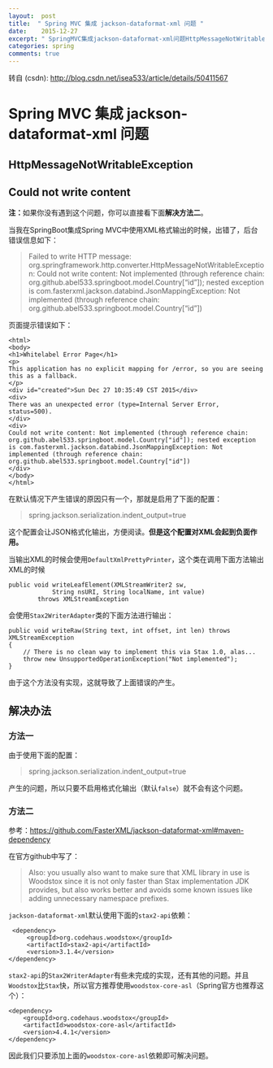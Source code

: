 ```yaml
---
layout:  post
title:  " Spring MVC 集成 jackson-dataformat-xml 问题 "
date:    2015-12-27
excerpt: " SpringMVC集成jackson-dataformat-xml问题HttpMessageNotWritableExceptionCouldnotwritecontent注：如果你没有遇到这个问题，你可以直接看下面解决方法二。当我在SpringBoot集成SpringMVC中使用XML格式输出的时候，出错了，后台错误信息如下：FailedtowriteHTTPmessage:org.springframework.http.converter.HttpMessageNotWritableException:Couldnotwritecontent:Notimplemented(throughreferencechain:org.github.abel533.springboot.model.Country[“id”]);nestedexceptioniscom.fasterxml.jackson.databind.JsonMappingException:Notimplemented(throughreferencechain:org.github.abel533.springboot.model.Country[“id”])页面提示错误如下：<html><body><h1>WhitelabelErrorPage</h1><p>Thisapplicationhasnoexplicitmappingfor/error,soyouareseeingthisasafallback.</p><divid=created>SunDec2710:35:49CST2015</div><div>Therewasanunexpectederror(type=InternalServerError,status=500).</div><div>Couldnotwritecontent:Not... "
categories: spring 
comments: true
---
```

转自 (csdn): http://blog.csdn.net/isea533/article/details/50411567
<div class="markdown_views">
 <h1 id="spring-mvc-集成-jackson-dataformat-xml-问题">Spring MVC 集成 jackson-dataformat-xml 问题</h1> 
 <h2 id="httpmessagenotwritableexception">HttpMessageNotWritableException</h2> 
 <h2 id="could-not-write-content">Could not write content</h2> 
 <p><b>注：</b>如果你没有遇到这个问题，你可以直接看下面<b>解决方法二</b>。</p> 
 <p>当我在SpringBoot集成Spring MVC中使用XML格式输出的时候，出错了，后台错误信息如下：</p> 
 <blockquote> 
  <p>Failed to write HTTP message: org.springframework.http.converter.HttpMessageNotWritableException:  Could not write content: Not implemented (through reference chain: org.github.abel533.springboot.model.Country[“id”]); nested exception is com.fasterxml.jackson.databind.JsonMappingException: Not implemented (through reference chain: org.github.abel533.springboot.model.Country[“id”])</p> 
 </blockquote> 
 <p>页面提示错误如下：</p> 
 <pre class="prettyprint"><code class="language-html hljs "><span class="hljs-tag">&lt;<span class="hljs-title">html</span>&gt;</span>
<span class="hljs-tag">&lt;<span class="hljs-title">body</span>&gt;</span>
<span class="hljs-tag">&lt;<span class="hljs-title">h1</span>&gt;</span>Whitelabel Error Page<span class="hljs-tag">&lt;/<span class="hljs-title">h1</span>&gt;</span>
<span class="hljs-tag">&lt;<span class="hljs-title">p</span>&gt;</span>
This application has no explicit mapping for /error, so you are seeing this as a fallback.
<span class="hljs-tag">&lt;/<span class="hljs-title">p</span>&gt;</span>
<span class="hljs-tag">&lt;<span class="hljs-title">div</span> <span class="hljs-attribute">id</span>=<span class="hljs-value">"created"</span>&gt;</span>Sun Dec 27 10:35:49 CST 2015<span class="hljs-tag">&lt;/<span class="hljs-title">div</span>&gt;</span>
<span class="hljs-tag">&lt;<span class="hljs-title">div</span>&gt;</span>
There was an unexpected error (type=Internal Server Error, status=500).
<span class="hljs-tag">&lt;/<span class="hljs-title">div</span>&gt;</span>
<span class="hljs-tag">&lt;<span class="hljs-title">div</span>&gt;</span>
Could not write content: Not implemented (through reference chain: org.github.abel533.springboot.model.Country["id"]); nested exception is com.fasterxml.jackson.databind.JsonMappingException: Not implemented (through reference chain: org.github.abel533.springboot.model.Country["id"])
<span class="hljs-tag">&lt;/<span class="hljs-title">div</span>&gt;</span>
<span class="hljs-tag">&lt;/<span class="hljs-title">body</span>&gt;</span>
<span class="hljs-tag">&lt;/<span class="hljs-title">html</span>&gt;</span></code></pre> 
 <p>在默认情况下产生错误的原因只有一个，那就是启用了下面的配置：</p> 
 <blockquote> 
  <p>spring.jackson.serialization.indent_output=true</p> 
 </blockquote> 
 <p>这个配置会让JSON格式化输出，方便阅读。<b>但是这个配置对XML会起到负面作用。</b></p> 
 <p>当输出XML的时候会使用<code>DefaultXmlPrettyPrinter</code>，这个类在调用下面方法输出XML的时候</p> 
 <pre class="prettyprint"><code class="language-java hljs "><span class="hljs-keyword">public</span> <span class="hljs-keyword">void</span> <span class="hljs-title">writeLeafElement</span>(XMLStreamWriter2 sw,
            String nsURI, String localName, <span class="hljs-keyword">int</span> value)
        <span class="hljs-keyword">throws</span> XMLStreamException</code></pre> 
 <p>会使用<code>Stax2WriterAdapter</code>类的下面方法进行输出：</p> 
 <pre class="prettyprint"><code class="language-java hljs "><span class="hljs-keyword">public</span> <span class="hljs-keyword">void</span> <span class="hljs-title">writeRaw</span>(String text, <span class="hljs-keyword">int</span> offset, <span class="hljs-keyword">int</span> len) <span class="hljs-keyword">throws</span> XMLStreamException
{
    <span class="hljs-comment">// There is no clean way to implement this via Stax 1.0, alas...</span>
    <span class="hljs-keyword">throw</span> <span class="hljs-keyword">new</span> UnsupportedOperationException(<span class="hljs-string">"Not implemented"</span>);
}</code></pre> 
 <p>由于这个方法没有实现，这就导致了上面错误的产生。</p> 
 <h2 id="解决办法"><strong>解决办法</strong></h2> 
 <h3 id="方法一"><strong>方法一</strong></h3> 
 <p>由于使用下面的配置：</p> 
 <blockquote> 
  <p>spring.jackson.serialization.indent_output=true</p> 
 </blockquote> 
 <p>产生的问题，所以只要不启用格式化输出（默认<code>false</code>）就不会有这个问题。</p> 
 <h3 id="方法二"><strong>方法二</strong></h3> 
 <p>参考：<a href="https://github.com/FasterXML/jackson-dataformat-xml#maven-dependency">https://github.com/FasterXML/jackson-dataformat-xml#maven-dependency</a></p> 
 <p>在官方github中写了：</p> 
 <blockquote> 
  <p>Also: you usually also want to make sure that XML library in use is Woodstox since it is not only faster than Stax implementation JDK provides, but also works better and avoids some known issues like adding unnecessary namespace prefixes. </p> 
 </blockquote> 
 <p><code>jackson-dataformat-xml</code>默认使用下面的<code>stax2-api</code>依赖：</p> 
 <pre class="prettyprint"><code class="language-xml hljs "> <span class="hljs-tag">&lt;<span class="hljs-title">dependency</span>&gt;</span>
     <span class="hljs-tag">&lt;<span class="hljs-title">groupId</span>&gt;</span>org.codehaus.woodstox<span class="hljs-tag">&lt;/<span class="hljs-title">groupId</span>&gt;</span>
     <span class="hljs-tag">&lt;<span class="hljs-title">artifactId</span>&gt;</span>stax2-api<span class="hljs-tag">&lt;/<span class="hljs-title">artifactId</span>&gt;</span>
     <span class="hljs-tag">&lt;<span class="hljs-title">version</span>&gt;</span>3.1.4<span class="hljs-tag">&lt;/<span class="hljs-title">version</span>&gt;</span>
<span class="hljs-tag">&lt;/<span class="hljs-title">dependency</span>&gt;</span></code></pre> 
 <p><code>stax2-api</code>的<code>Stax2WriterAdapter</code>有些未完成的实现，还有其他的问题。并且<code>Woodstox</code>比<code>Stax</code>快，所以官方推荐使用<code>woodstox-core-asl</code>（Spring官方也推荐这个）：</p> 
 <pre class="prettyprint"><code class="language-xml hljs "><span class="hljs-tag">&lt;<span class="hljs-title">dependency</span>&gt;</span>
    <span class="hljs-tag">&lt;<span class="hljs-title">groupId</span>&gt;</span>org.codehaus.woodstox<span class="hljs-tag">&lt;/<span class="hljs-title">groupId</span>&gt;</span>
    <span class="hljs-tag">&lt;<span class="hljs-title">artifactId</span>&gt;</span>woodstox-core-asl<span class="hljs-tag">&lt;/<span class="hljs-title">artifactId</span>&gt;</span>
    <span class="hljs-tag">&lt;<span class="hljs-title">version</span>&gt;</span>4.4.1<span class="hljs-tag">&lt;/<span class="hljs-title">version</span>&gt;</span>
<span class="hljs-tag">&lt;/<span class="hljs-title">dependency</span>&gt;</span></code></pre> 
 <p>因此我们只要添加上面的<code>woodstox-core-asl</code>依赖即可解决问题。</p>
</div>